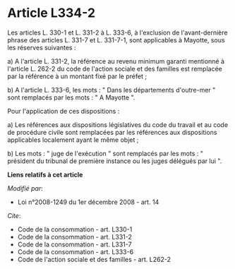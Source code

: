 # Article L334-2

Les articles L. 330-1 et L. 331-2 à L. 333-6, à l'exclusion de l'avant-dernière phrase des articles L. 331-7 et L. 331-7-1,
sont applicables à Mayotte, sous les réserves suivantes : 

a) A l'article L. 331-2, la référence au revenu minimum garanti mentionné à l'article L. 262-2 du code de l'action sociale et
des familles est remplacée par la référence à un montant fixé par le préfet ; 

b) A l'article L. 333-6, les mots : " Dans les départements d'outre-mer " sont remplacés par les mots : " A Mayotte ". 

Pour l'application de ces dispositions : 

a) Les références aux dispositions législatives du code du travail et au code de procédure civile sont remplacées par les
références aux dispositions applicables localement ayant le même objet ; 

b) Les mots : " juge de l'exécution " sont remplacés par les mots : " président du tribunal de première instance ou les juges
délégués par lui ".

**Liens relatifs à cet article**

_Modifié par_:

  - Loi n°2008-1249 du 1er décembre 2008 - art. 14

_Cite_:

  - Code de la consommation - art. L330-1
  - Code de la consommation - art. L331-2
  - Code de la consommation - art. L331-7
  - Code de la consommation - art. L333-6
  - Code de l'action sociale et des familles - art. L262-2
